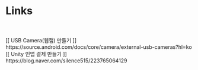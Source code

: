 # Links
<br>
<br> [[ USB Camera(웹캠) 만들기 ]]
<br>https://source.android.com/docs/core/camera/external-usb-cameras?hl=ko
<br> [[ Unity 인앱 결제 만들기 ]]
<br>https://blog.naver.com/silence515/223765064129
